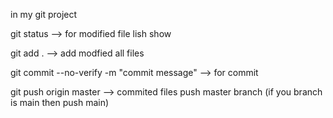 in my git project 

git status --> for modified file lish show

git add .  --> add modfied all files

git commit --no-verify -m "commit message" --> for commit

git push origin master --> commited files push master branch (if you branch is main then push main)
